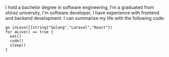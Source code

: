 I hold a bachelor degree in software engineering, I'm a graduated from shiraz university, I'm software developer,
I have experience with frontend and backend development. I can summarize my life with the following code:
```golang
go inLove([]string{"Golang","Laravel","React"})
for aLive() == true {
  eat()
  code()
  sleep()
}
```
